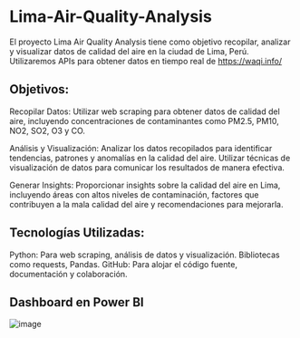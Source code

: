 # Lima-Air-Quality-Analysis
El proyecto Lima Air Quality Analysis tiene como objetivo recopilar, analizar y visualizar datos de calidad del aire en la ciudad de Lima, Perú. Utilizaremos APIs para obtener datos en tiempo real de https://waqi.info/ 

## Objetivos:
Recopilar Datos: Utilizar web scraping para obtener datos de calidad del aire, incluyendo concentraciones de contaminantes como PM2.5, PM10, NO2, SO2, O3 y CO.

Análisis y Visualización: Analizar los datos recopilados para identificar tendencias, patrones y anomalías en la calidad del aire. Utilizar técnicas de visualización de datos para comunicar los resultados de manera efectiva.

Generar Insights: Proporcionar insights sobre la calidad del aire en Lima, incluyendo áreas con altos niveles de contaminación, factores que contribuyen a la mala calidad del aire y recomendaciones para mejorarla.

## Tecnologías Utilizadas:
Python: Para web scraping, análisis de datos y visualización. 
Bibliotecas como requests, Pandas.
GitHub: Para alojar el código fuente, documentación y colaboración.

## Dashboard en Power BI
![image](https://github.com/haroldeustaquio/Lima-Air-Quality-Analysis/assets/138983271/ad51ae61-8b4d-47eb-b139-2f7f5a47b22f)
